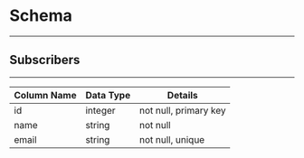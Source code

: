 # Schema
---

## Subscribers
---

| Column Name | Data Type | Details |
| ------------- | ------------- | ------------- |
| id | integer | not null, primary key |
| name | string | not null |
| email | string | not null, unique |
